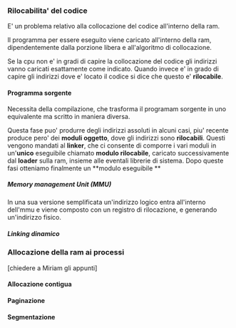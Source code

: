 ### Rilocabilita' del codice 
E' un problema relativo alla collocazione del codice all'interno della ram.

Il programma per essere eseguito viene caricato all'interno della ram, dipendentemente dalla porzione libera e all'algoritmo di collocazione.

Se la cpu non e' in gradi di capire la collocazione del codice gli indirizzi vanno caricati esattamente come indicato. Quando invece e' in grado di capire gli indirizzi dove e' locato il codice si dice che questo e' **rilocabile**.
 
 #### Programma sorgente
 Necessita della compilazione, che trasforma il programam sorgente in uno equivalente ma scritto in maniera diversa.
 
 Questa fase puo' produrre degli indirizzi assoluti in alcuni casi, piu' recente produce pero' dei **moduli oggetto**, dove gli indirizzi sono **rilocabili**.
 Questi vengono mandati al **linker**, che ci consente di comporre i vari moduli in un'**unico** eseguibile chiamato **modulo rilocabile**, caricato successivamente dal **loader** sulla ram, insieme alle eventali librerie di sistema.
 Dopo queste fasi otteniamo finalmente un **modulo eseguibile **
 
 ##### Memory management Unit (MMU)
 In una sua versione semplificata un'indirizzo logico entra all'interno dell'mmu e viene composto con un registro di rilocazione, e generando un'indirizzo fisico.
 ##### Linking dinamico
 
 ### Allocazione della ram ai processi 
 [chiedere a Miriam gli appunti]
 #### Allocazione contigua 
 
 #### Paginazione 
 #### Segmentazione 
 